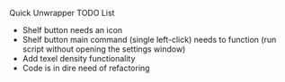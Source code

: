 Quick Unwrapper TODO List

- Shelf button needs an icon
- Shelf button main command (single left-click) needs to function (run script without opening the settings window)
- Add texel density functionality
- Code is in dire need of refactoring